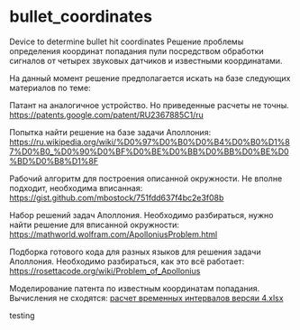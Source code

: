 # bullet_coordinates
Device to determine bullet hit coordinates
Решение проблемы определения координат попадания пули посредством обработки сигналов от четырех звуковых датчиков и известными координатами.

На данный момент решение предполагается искать на базе следующих материалов по теме:

Патант на аналогичное устройство. Но приведенные расчеты не точны. 
https://patents.google.com/patent/RU2367885C1/ru

Попытка найти решение на базе задачи Аполлония: 
https://ru.wikipedia.org/wiki/%D0%97%D0%B0%D0%B4%D0%B0%D1%87%D0%B0_%D0%90%D0%BF%D0%BE%D0%BB%D0%BB%D0%BE%D0%BD%D0%B8%D1%8F

Рабочий алгоритм для построения описанной окружности. Не вполне подходит, необходима вписанная:
https://gist.github.com/mbostock/751fdd637f4bc2e3f08b

Набор решений задач Аполлония. Необходимо разбираться, нужно найти решение для вписанной окружности:
https://mathworld.wolfram.com/ApolloniusProblem.html

Подборка готового кода для разных языков для решения задачи Аполлония. Необходимо разбираться, как это всё работает:
https://rosettacode.org/wiki/Problem_of_Apollonius

Моделирование патента по известным координатам попадания. Вычисления не сходятся:
[расчет временных интервалов версяи 4.xlsx](https://github.com/eyno13/bullet_coordinates/files/8408892/4.xlsx)

testing
